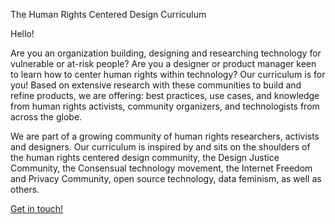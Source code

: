 The Human Rights Centered Design Curriculum

Hello!

Are you an organization building, designing and researching technology for vulnerable or at-risk people? Are you a designer or product manager keen to learn how to center human rights within technology? Our curriculum is for you! Based on extensive research with these communities to build and refine products, we are offering: best practices, use cases, and knowledge from human rights activists, community organizers, and technologists from across the globe.

We are part of a growing community of human rights researchers, activists and designers. Our curriculum is inspired by and sits on the shoulders of the human rights centered design community, the Design Justice Community, the Consensual technology movement, the Internet Freedom and Privacy Community, open source technology, data feminism, as well as others.

[Get in touch!](mailto:secure.ux@gmail.com)

